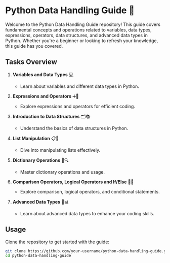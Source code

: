 # Python Data Handling Guide 🐍

Welcome to the Python Data Handling Guide repository! This guide covers fundamental concepts and operations related to variables, data types, expressions, operators, data structures, and advanced data types in Python. Whether you're a beginner or looking to refresh your knowledge, this guide has you covered.

## Tasks Overview

1. **Variables and Data Types** 💻
   - Learn about variables and different data types in Python.

2. **Expressions and Operators** ➕🔗
   - Explore expressions and operators for efficient coding.

3. **Introduction to Data Structures** 🗂️📚
   - Understand the basics of data structures in Python.

4. **List Manipulation** 📋🔄
   - Dive into manipulating lists effectively.

5. **Dictionary Operations** 📕🔍
   - Master dictionary operations and usage.

6. **Comparison Operators, Logical Operators and If/Else** 🤔🔗
   - Explore comparison, logical operators, and conditional statements.

7. **Advanced Data Types** 🚀📊
   - Learn about advanced data types to enhance your coding skills.

## Usage

Clone the repository to get started with the guide:

```bash
git clone https://github.com/your-username/python-data-handling-guide.git
cd python-data-handling-guide
